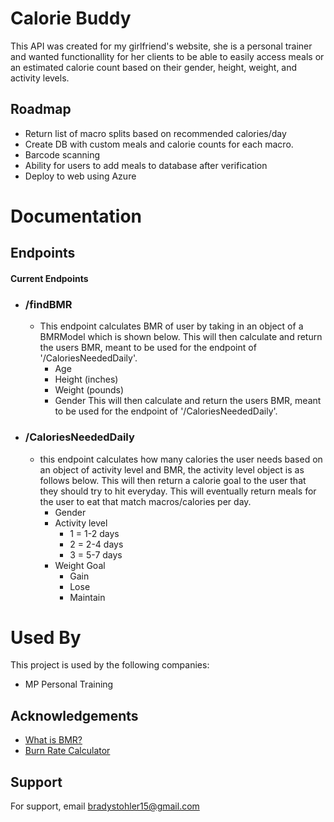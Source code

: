 
# Calorie Buddy

This API was created for my girlfriend's website, she is a personal trainer and wanted functionallity for her clients to be able to easily access meals or an estimated calorie count based on their gender, height, weight, and activity levels.

## Roadmap
- Return list of macro splits based on recommended calories/day
- Create DB with custom meals and calorie counts for each macro.
- Barcode scanning
- Ability for users to add meals to database after verification
- Deploy to web using Azure

# Documentation

## Endpoints

#### Current Endpoints
- ### /findBMR
    - This endpoint calculates BMR of user by taking in an object of a BMRModel which is shown below. This will then calculate and return the users BMR, meant to be used for the endpoint of '/CaloriesNeededDaily'.
        - Age
        - Height (inches)
        - Weight (pounds)
        - Gender
        This will then calculate and return the users BMR, meant to be used for the endpoint of '/CaloriesNeededDaily'.
- ### /CaloriesNeededDaily
    - this endpoint calculates how many calories the user needs based on an object of activity level and BMR, the activity level object is as follows below.         This will then return a calorie goal to the user that they should try to hit everyday. This will eventually return meals for the user to eat that match macros/calories per day.
        - Gender
        - Activity level
            - 1 = 1-2 days
            - 2 = 2-4 days
            - 3 = 5-7 days
        - Weight Goal
            - Gain
            - Lose
            - Maintain

# Used By

This project is used by the following companies:

- MP Personal Training


## Acknowledgements

 - [What is BMR?](https://www.active.com/fitness/calculators/bmr)
 - [Burn Rate Calculator](https://www.urmc.rochester.edu/encyclopedia/content.aspx?ContentTypeID=41&ContentID=CalorieBurnCalc&CalorieBurnCalc_Parameters=160)



## Support

For support, email bradystohler15@gmail.com

